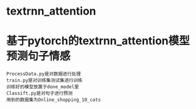 # textrnn_attention
基于pytorch的textrnn_attention模型预测句子情感
============================================
    ProcessData.py是对数据进行处理
    train.py是对训练集测试集进行训练
    训练好的模型放置于done_model里
    Classift.py是对句子进行预测
    用到的数据集为Online_shopping_10_cats
